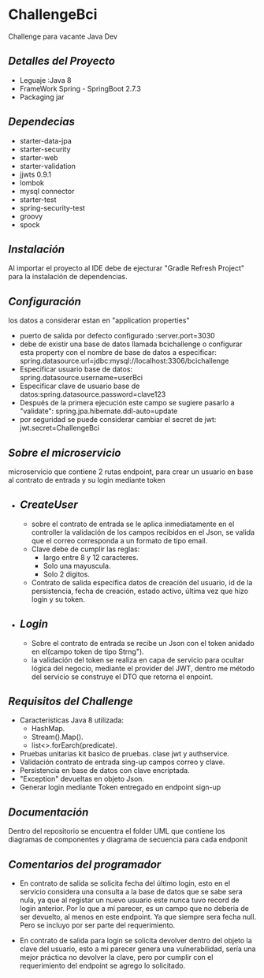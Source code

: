 # ChallengeBci
Challenge para vacante Java Dev

## _Detalles del Proyecto_
- Leguaje :Java 8
- FrameWork Spring - SpringBoot 2.7.3
- Packaging jar

## _Dependecias_
- starter-data-jpa
- starter-security
- starter-web
- starter-validation
- jjwts 0.9.1
- lombok
- mysql connector
- starter-test
- spring-security-test
- groovy
- spock


## _Instalación_
Al importar el proyecto al IDE debe de ejecturar "Gradle Refresh Project" para la instalación de dependencias.

## _Configuración_
los datos a considerar estan en "application properties"
- puerto de salida por defecto configurado :server.port=3030
- debe de existir una base de datos llamada bcichallenge o configurar esta property con el nombre de base de datos a especificar: 
spring.datasource.url=jdbc:mysql://localhost:3306/bcichallenge
- Especificar usuario base de datos: spring.datasource.username=userBci
- Especificar clave de usuario base de datos:spring.datasource.password=clave123
- Después de la primera ejecución este campo se sugiere pasarlo a "validate": spring.jpa.hibernate.ddl-auto=update
- por seguridad se puede considerar cambiar el secret de jwt: jwt.secret=ChallengeBci

## _Sobre el microservicio_
microservicio que contiene 2 rutas endpoint, para crear un usuario en base al contrato de entrada y su login mediante token 
- ## _CreateUser_
     - sobre el contrato de entrada se le aplica inmediatamente en el controller la validación de los campos recibidos en el Json, se valida que el correo corresponda a un formato de tipo email.
    - Clave debe de cumplir las reglas: 
        - largo entre 8 y 12 caracteres.
        - Solo una mayuscula.
        - Solo 2 digitos.
    - Contrato de salida específica datos de creación del usuario, id de la persistencia, fecha de creación, estado activo, última vez que hizo login y su token.
- ## _Login_
    - Sobre el contrato de entrada se recibe un Json con el token anidado en el(campo token de tipo Strng").
    - la validación del token se realiza en capa de servicio para ocultar lógica del negocio, mediante el provider del JWT, dentro me método del servicio se construye el DTO que retorna el enpoint.

## _Requisitos del Challenge_
- Caracteristicas Java 8 utilizada:
    - HashMap.
    - Stream().Map().
    - list<>.forEarch(predicate).
- Pruebas unitarias kit basico de pruebas. clase jwt y authservice.
- Validación contrato de entrada sing-up campos correo y clave.
- Persistencia en base de datos con clave encriptada.
- "Exception" devueltas en objeto Json.
- Generar login mediante Token entregado en endpoint sign-up

## _Documentación_
Dentro del repositorio se encuentra el folder UML que contiene los diagramas de componentes y diagrama de secuencia para cada endponit

## _Comentarios del programador_
- En contrato de salida se solicita fecha del último login, esto en el servicio considera una consulta a la base de datos que se sabe sera nula, ya que al registar un nuevo usuario este nunca tuvo record de login anterior. Por lo que a mí parecer, es un campo que no deberia de ser devuelto, al menos en este endpoint. Ya que siempre sera fecha null. Pero se incluyo por ser parte del requerimiento.

- En contrato de salida para login se solicita devolver dentro del objeto la clave del usuario, esto a mi parecer genera una vulnerabilidad, sería una mejor práctica no devolver la clave, pero por cumplir con el requerimiento del endpoint se agrego lo solicitado.


